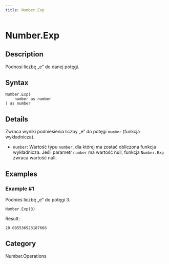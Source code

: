 ```yaml
---
title: Number.Exp
---
```


# Number.Exp


## Description

Podnosi liczbę „e” do danej potęgi.


## Syntax

```powerquery
Number.Exp(
    number as number
) as number
```


## Details

Zwraca wyniki podniesienia liczby „e” do potęgi <code>number</code> (funkcja wykładnicza).      <ul>        <li><code>number</code>: Wartość typu <code>number</code>, dla której ma zostać obliczona funkcja wykładnicza. Jeśli parametr <code>number</code> ma wartość null, funkcja <code>Number.Exp</code> zwraca wartość null. </li>      </ul>


## Examples

### Example #1 
Podnieś liczbę „e” do potęgi 3.
```powerquery
Number.Exp(3)
```

Result: 
```powerquery
20.085536923187668
```




## Category
Number.Operations

